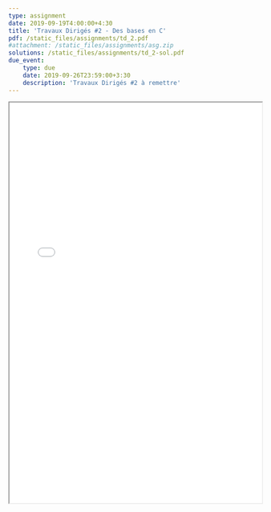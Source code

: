 ```yaml
---
type: assignment
date: 2019-09-19T4:00:00+4:30
title: 'Travaux Dirigés #2 - Des bases en C'
pdf: /static_files/assignments/td_2.pdf
#attachment: /static_files/assignments/asg.zip
solutions: /static_files/assignments/td_2-sol.pdf
due_event: 
    type: due
    date: 2019-09-26T23:59:00+3:30
    description: 'Travaux Dirigés #2 à remettre'
---
```

<iframe src="{{ page.pdf | prepend: site.baseurl | prepend : site.url}}" width="100%" height="800em"></iframe>
